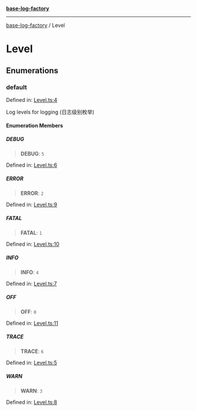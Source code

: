 [**base-log-factory**](index.md)

***

[base-log-factory](index.md) / Level

# Level

## Enumerations

### default

Defined in: [Level.ts:4](https://github.com/fengxinming/log-base/blob/c30fa7fc98ee6693b6730b597d133b63d7a6f155/packages/base-log-factory/src/Level.ts#L4)

Log levels for logging (日志级别枚举)

#### Enumeration Members

##### DEBUG

> **DEBUG**: `5`

Defined in: [Level.ts:6](https://github.com/fengxinming/log-base/blob/c30fa7fc98ee6693b6730b597d133b63d7a6f155/packages/base-log-factory/src/Level.ts#L6)

##### ERROR

> **ERROR**: `2`

Defined in: [Level.ts:9](https://github.com/fengxinming/log-base/blob/c30fa7fc98ee6693b6730b597d133b63d7a6f155/packages/base-log-factory/src/Level.ts#L9)

##### FATAL

> **FATAL**: `1`

Defined in: [Level.ts:10](https://github.com/fengxinming/log-base/blob/c30fa7fc98ee6693b6730b597d133b63d7a6f155/packages/base-log-factory/src/Level.ts#L10)

##### INFO

> **INFO**: `4`

Defined in: [Level.ts:7](https://github.com/fengxinming/log-base/blob/c30fa7fc98ee6693b6730b597d133b63d7a6f155/packages/base-log-factory/src/Level.ts#L7)

##### OFF

> **OFF**: `0`

Defined in: [Level.ts:11](https://github.com/fengxinming/log-base/blob/c30fa7fc98ee6693b6730b597d133b63d7a6f155/packages/base-log-factory/src/Level.ts#L11)

##### TRACE

> **TRACE**: `6`

Defined in: [Level.ts:5](https://github.com/fengxinming/log-base/blob/c30fa7fc98ee6693b6730b597d133b63d7a6f155/packages/base-log-factory/src/Level.ts#L5)

##### WARN

> **WARN**: `3`

Defined in: [Level.ts:8](https://github.com/fengxinming/log-base/blob/c30fa7fc98ee6693b6730b597d133b63d7a6f155/packages/base-log-factory/src/Level.ts#L8)
